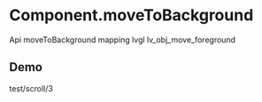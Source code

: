 # Component.moveToBackground

Api moveToBackground mapping lvgl lv_obj_move_foreground

## Demo
test/scroll/3